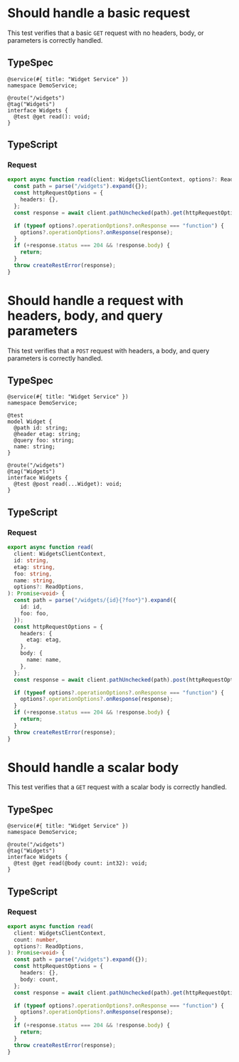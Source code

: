 # Should handle a basic request

This test verifies that a basic `GET` request with no headers, body, or parameters is correctly handled.

## TypeSpec

```tsp
@service(#{ title: "Widget Service" })
namespace DemoService;

@route("/widgets")
@tag("Widgets")
interface Widgets {
  @test @get read(): void;
}
```

## TypeScript

### Request

```ts src/api/widgetsClient/widgetsClientOperations.ts function read
export async function read(client: WidgetsClientContext, options?: ReadOptions): Promise<void> {
  const path = parse("/widgets").expand({});
  const httpRequestOptions = {
    headers: {},
  };
  const response = await client.pathUnchecked(path).get(httpRequestOptions);

  if (typeof options?.operationOptions?.onResponse === "function") {
    options?.operationOptions?.onResponse(response);
  }
  if (+response.status === 204 && !response.body) {
    return;
  }
  throw createRestError(response);
}
```

# Should handle a request with headers, body, and query parameters

This test verifies that a `POST` request with headers, a body, and query parameters is correctly handled.

## TypeSpec

```tsp
@service(#{ title: "Widget Service" })
namespace DemoService;

@test
model Widget {
  @path id: string;
  @header etag: string;
  @query foo: string;
  name: string;
}

@route("/widgets")
@tag("Widgets")
interface Widgets {
  @test @post read(...Widget): void;
}
```

## TypeScript

### Request

```ts src/api/widgetsClient/widgetsClientOperations.ts function read
export async function read(
  client: WidgetsClientContext,
  id: string,
  etag: string,
  foo: string,
  name: string,
  options?: ReadOptions,
): Promise<void> {
  const path = parse("/widgets/{id}{?foo*}").expand({
    id: id,
    foo: foo,
  });
  const httpRequestOptions = {
    headers: {
      etag: etag,
    },
    body: {
      name: name,
    },
  };
  const response = await client.pathUnchecked(path).post(httpRequestOptions);

  if (typeof options?.operationOptions?.onResponse === "function") {
    options?.operationOptions?.onResponse(response);
  }
  if (+response.status === 204 && !response.body) {
    return;
  }
  throw createRestError(response);
}
```

# Should handle a scalar body

This test verifies that a `GET` request with a scalar body is correctly handled.

## TypeSpec

```tsp
@service(#{ title: "Widget Service" })
namespace DemoService;

@route("/widgets")
@tag("Widgets")
interface Widgets {
  @test @get read(@body count: int32): void;
}
```

## TypeScript

### Request

```ts src/api/widgetsClient/widgetsClientOperations.ts function read
export async function read(
  client: WidgetsClientContext,
  count: number,
  options?: ReadOptions,
): Promise<void> {
  const path = parse("/widgets").expand({});
  const httpRequestOptions = {
    headers: {},
    body: count,
  };
  const response = await client.pathUnchecked(path).get(httpRequestOptions);

  if (typeof options?.operationOptions?.onResponse === "function") {
    options?.operationOptions?.onResponse(response);
  }
  if (+response.status === 204 && !response.body) {
    return;
  }
  throw createRestError(response);
}
```
